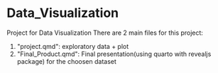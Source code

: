 # Data_Visualization
Project for Data Visualization
There are 2 main files for this project: 
1. "project.qmd": exploratory data + plot
2. "Final_Product.qmd": Final presentation(using quarto with revealjs package) for the choosen dataset 
